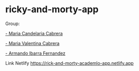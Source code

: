 # ricky-and-morty-app
Group: 

[- Maria Candelaria Cabrera](https://github.com/CandeCabrera/RickAndMorty-React "- Maria Candelaria Cabrera")
  
[- Maria Valentina Cabrera](https://github.com/callmevaleina/ricky-and-morty-app "- Maria Valentina Cabrera")
  
[- Armando Ibarra Fernandez](https://github.com/armarce/ricky-and-morty-app "- Armando Ibarra Fernandez")
  

Link Netlify https://rick-and-morty-academlo-app.netlify.app
